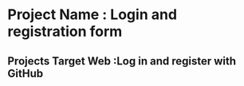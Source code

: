 # Project Name : Login and registration form
## Projects Target Web :Log in and register with GitHub